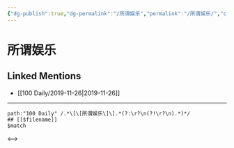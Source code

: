```yaml
---
{"dg-publish":true,"dg-permalink":"/所谓娱乐","permalink":"/所谓娱乐/","created":"2023-03-30T20:49:31.000+08:00","updated":"2023-03-30T21:20:54.000+08:00"}
---
```


# 所谓娱乐

## Linked Mentions
- [[100 Daily/2019-11-26\|2019-11-26]]


---

```expander
path:"100 Daily" /.*\[\[所谓娱乐\]\].*(?:\r?\n(?!\r?\n).*)*/
## [[$filename]]
$match
```

<-->